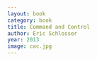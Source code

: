 ```yaml
---
layout: book
category: book
title: Command and Control
author: Eric Schlosser
year: 2013
image: cac.jpg
---
```

